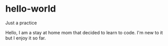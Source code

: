 # hello-world
Just a practice

Hello, I am a stay at home mom that decided to learn to code. I'm new to it but I enjoy it so far.

